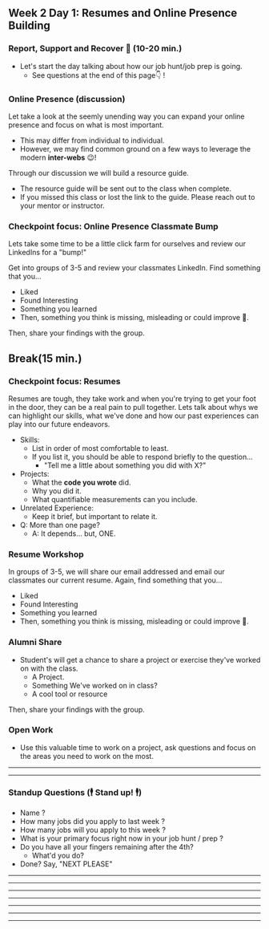 ## Week 2 Day 1: Resumes and Online Presence Building

### Report, Support and Recover 🤕 (10-20 min.)
* Let's start the day talking about how our job hunt/job prep is going.
  * See questions at the end of this page👇 !

### Online Presence (discussion)
Let take a look at the seemly unending way you can expand your online presence and focus on what is most important.
* This may differ from individual to individual.
* However, we may find common ground on a few ways to leverage the modern **inter-webs** 😉!

Through our discussion we will build a resource guide.
* The resource guide will be sent out to the class when complete.
* If you missed this class or lost the link to the guide. Please reach out to your mentor or instructor.

### Checkpoint focus: Online Presence Classmate Bump
Lets take some time to be a little click farm for ourselves and review our LinkedIns for a "bump!"

Get into groups of 3-5 and review your classmates LinkedIn. Find something that you...
* Liked
* Found Interesting
* Something you learned
* Then, something you think is missing, misleading or could improve 😬.

Then, share your findings with the group.

## Break(15 min.)

### Checkpoint focus: Resumes
Resumes are tough, they take work and when you're trying to get your foot in the door, they can be a real pain to pull together. Lets talk about whys we can highlight our skills, what we've done and how our past experiences can play into our future endeavors.
* Skills:
  * List in order of most comfortable to least.
  * If you list it, you should be able to respond briefly to the question...      
    * "Tell me a little about something you did with X?"
* Projects:
  * What the **code you wrote** did.
  * Why you did it.
  * What quantifiable measurements can you include.
* Unrelated Experience:
  * Keep it brief, but important to relate it.
* Q: More than one page?
  * A: It depends... but, ONE.

### Resume Workshop
In groups of 3-5, we will share our email addressed and email our classmates our current resume. Again, find something that you...
* Liked
* Found Interesting
* Something you learned
* Then, something you think is missing, misleading or could improve 😬.

### Alumni Share
* Student's will get a chance to share a project or exercise they've worked on with the class.
  * A Project.
  * Something We've worked on in class?
  * A cool tool or resource

Then, share your findings with the group.

### Open Work
* Use this valuable time to work on a project, ask questions and focus on the areas you need to work on the most.

----

----  
### Standup Questions (🕴 Stand up! 🕴)
* Name ?
* How many jobs did you apply to last week ?
* How many jobs will you apply to this week ?
* What is your primary focus right now in your job hunt / prep ?
* Do you have all your fingers remaining after the 4th?
  * What'd you do?
* Done? Say, "NEXT PLEASE"
----

----  

----

----

----

----

----
